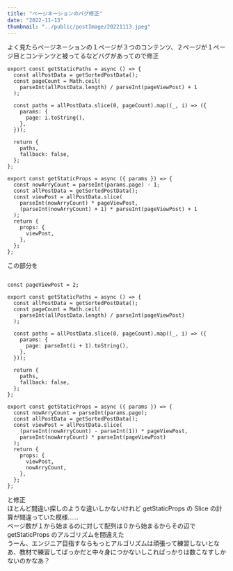 ```yaml
---
title: "ページネーションのバグ修正"
date: "2022-11-13"
thumbnail: "../public/postImage/20221113.jpeg"
---
```


よく見たらページネーションの１ページが３つのコンテンツ、２ページが１ページ目とコンテンツと被ってるなどバグがあってので修正

```console
export const getStaticPaths = async () => {
  const allPostData = getSortedPostData();
  const pageCount = Math.ceil(
    parseInt(allPostData.length) / parseInt(pageViewPost) + 1
  );

  const paths = allPostData.slice(0, pageCount).map((_, i) => ({
    params: {
      page: i.toString(),
    },
  }));

  return {
    paths,
    fallback: false,
  };
};

export const getStaticProps = async ({ params }) => {
  const nowArryCount = parseInt(params.page) - 1;
  const allPostData = getSortedPostData();
  const viewPost = allPostData.slice(
    parseInt(nowArryCount) * pageViewPost,
    (parseInt(nowArryCount) + 1) * parseInt(pageViewPost) + 1
  );
  return {
    props: {
      viewPost,
    },
  };
};
```

この部分を

```console

const pageViewPost = 2;

export const getStaticPaths = async () => {
  const allPostData = getSortedPostData();
  const pageCount = Math.ceil(
    parseInt(allPostData.length) / parseInt(pageViewPost)
  );

  const paths = allPostData.slice(0, pageCount).map((_, i) => ({
    params: {
      page: parseInt(i + 1).toString(),
    },
  }));

  return {
    paths,
    fallback: false,
  };
};

export const getStaticProps = async ({ params }) => {
  const nowArryCount = parseInt(params.page);
  const allPostData = getSortedPostData();
  const viewPost = allPostData.slice(
    (parseInt(nowArryCount) - parseInt(1)) * pageViewPost,
    parseInt(nowArryCount) * parseInt(pageViewPost)
  );
  return {
    props: {
      viewPost,
      nowArryCount,
    },
  };
};
```

と修正  
ほとんど間違い探しのような違いしかないけれど getStaticProps の Slice の計算が間違っていた模様……  
ページ数が１から始まるのに対して配列は０から始まるからその辺で getStaticProps のアルゴリズムを間違えた  
うーん、エンジニア目指すならもっとアルゴリズムは頑張って練習しないとなあ、教材で練習してばっかだと中々身につかないしこればっかりは数こなすしかないのかなあ？
